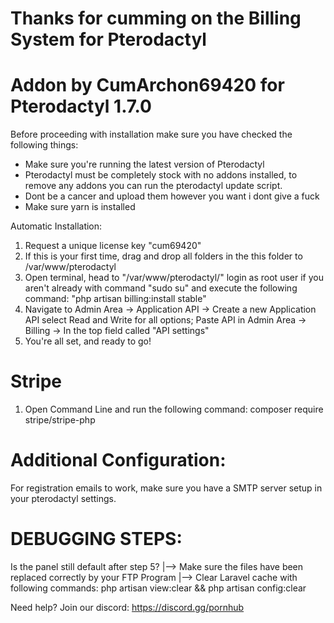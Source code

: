 # Thanks for cumming on the Billing System for Pterodactyl
# Addon by CumArchon69420 for Pterodactyl 1.7.0

Before proceeding with installation make sure you have checked the following things:

* Make sure you're running the latest version of Pterodactyl
* Pterodactyl must be completely stock with no addons installed, to remove any addons you can run the pterodactyl update script.
* Dont be a cancer and upload them however you want i dont give a fuck
* Make sure yarn is installed

Automatic Installation:

1. Request a unique license key "cum69420"
2. If this is your first time, drag and drop all folders in the this folder to /var/www/pterodactyl
3. Open terminal, head to "/var/www/pterodactyl/" login as root user if you aren't already with command "sudo su" and execute the following command: "php artisan billing:install stable"
4. Navigate to Admin Area -> Application API -> Create a new Application API select Read and Write for all options; Paste API in Admin Area -> Billing -> In the top field called "API settings"
5. You're all set, and ready to go!

# Stripe
1. Open Command Line and run the following command: composer require stripe/stripe-php

# Additional Configuration:
For registration emails to work, make sure you have a SMTP server setup in your pterodactyl settings.

# DEBUGGING STEPS:

Is the panel still default after step 5? 
|--> Make sure the files have been replaced correctly by your FTP Program
|--> Clear Laravel cache with following commands: php artisan view:clear && php artisan config:clear


Need help? Join our discord: https://discord.gg/pornhub
